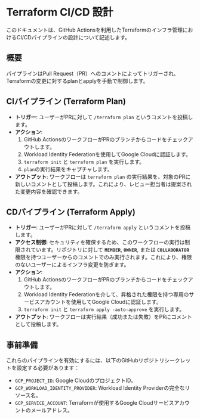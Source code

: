 # Terraform CI/CD 設計

このドキュメントは、GitHub Actionsを利用したTerraformのインフラ管理におけるCI/CDパイプラインの設計について記述します。

## 概要

パイプラインはPull Request（PR）へのコメントによってトリガーされ、Terraformの変更に対するplanとapplyを手動で制御します。

## CIパイプライン (Terraform Plan)

- **トリガー**: ユーザーがPRに対して `/terraform plan` というコメントを投稿します。
- **アクション**:
    1.  GitHub ActionsのワークフローがPRのブランチからコードをチェックアウトします。
    2.  Workload Identity Federationを使用してGoogle Cloudに認証します。
    3.  `terraform init` と `terraform plan` を実行します。
    4.  `plan`の実行結果をキャプチャします。
- **アウトプット**: ワークフローは `terraform plan` の実行結果を、対象のPRに新しいコメントとして投稿します。これにより、レビュー担当者は提案された変更内容を確認できます。

## CDパイプライン (Terraform Apply)

- **トリガー**: ユーザーがPRに対して `/terraform apply` というコメントを投稿します。
- **アクセス制御**: セキュリティを確保するため、このワークフローの実行は制限されています。リポジトリに対して **`MEMBER`**, **`OWNER`**, または **`COLLABORATOR`** 権限を持つユーザーからのコメントでのみ実行されます。これにより、権限のないユーザーによるインフラ変更を防ぎます。
- **アクション**:
    1.  GitHub ActionsのワークフローがPRのブランチからコードをチェックアウトします。
    2.  Workload Identity Federationを介して、昇格された権限を持つ専用のサービスアカウントを使用してGoogle Cloudに認証します。
    3.  `terraform init` と `terraform apply -auto-approve` を実行します。
- **アウトプット**: ワークフローは実行結果（成功または失敗）をPRにコメントとして投稿します。

## 事前準備

これらのパイプラインを有効にするには、以下のGitHubリポジトリシークレットを設定する必要があります：

- `GCP_PROJECT_ID`: Google CloudのプロジェクトID。
- `GCP_WORKLOAD_IDENTITY_PROVIDER`: Workload Identity Providerの完全なリソース名。
- `GCP_SERVICE_ACCOUNT`: Terraformが使用するGoogle Cloudサービスアカウントのメールアドレス。
